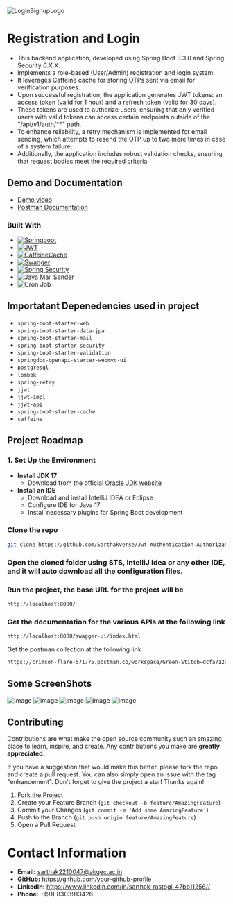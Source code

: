 ![LoginSignupLogo](https://github.com/Sarthakverse/Jwt-Authentication-Authorization-for-SpringBoot-3.3.1/assets/117356021/bf5b6453-8614-4799-8753-c10edfe815a4)

# Registration and Login
- This backend application, developed using Spring Boot 3.3.0 and Spring Security 6.X.X.
- implements a role-based (User/Admin) registration and login system.
- It leverages Caffeine cache for storing OTPs sent via email for verification purposes.
- Upon successful registration, the application generates JWT tokens: an access token (valid for 1 hour) and a refresh token (valid for 30 days).
- These tokens are used to authorize users, ensuring that only verified users with valid tokens can access certain endpoints outside of the "/api/v1/auth/**" path.
- To enhance reliability, a retry mechanism is implemented for email sending, which attempts to resend the OTP up to two more times in case of a system failure.
- Additionally, the application includes robust validation checks, ensuring that request bodies meet the required criteria.
## Demo and Documentation
- [Demo video](https://youtu.be/_5enBVGXVXs)
- [Postman Documentation](https://documenter.getpostman.com/view/29367403/2sA3XJnQvU#9e002b3b-973d-48cc-b006-28765454f76d)
<a id="built-with"></a>
### Built With

* [![Springboot][Spring.io]][Springboot-url]
* [![JWT][JWT.io]][JWT-url]
* [![CaffeineCache](https://img.shields.io/badge/Cache-Caffeine-blue)](https://caffeine.gitbook.io)
* [![Swagger](https://img.shields.io/badge/API-Swagger-brightgreen)](https://swagger.io)
* [![Spring Security](https://img.shields.io/badge/Security-Spring-green)](https://spring.io/projects/spring-security)
* [![Java Mail Sender](https://img.shields.io/badge/Mail-Java%20Mail%20Sender-blue)](https://javaee.github.io/javamail/)
* ![Cron Job](https://img.shields.io/badge/Cron%20Job-Scheduled%20Task-orange)

## Importatant Depenedencies used in project
  - `spring-boot-starter-web`
  - `spring-boot-starter-data-jpa`
  - `spring-boot-starter-mail`
  - `spring-boot-starter-security`
  - `spring-boot-starter-validation`
  - `springdoc-openapi-starter-webmvc-ui`
  - `postgresql`
  - `lombok`
  - `spring-retry`
  - `jjwt`
  - `jjwt-impl`
  - `jjwt-api`
  - `spring-boot-starter-cache`
  - `caffeine`

## Project Roadmap

### 1. Set Up the Environment
- **Install JDK 17**
  - Download from the official [Oracle JDK website](https://www.oracle.com/java/technologies/javase-jdk17-downloads.html)
- **Install an IDE**
  - Download and install IntelliJ IDEA or Eclipse
  - Configure IDE for Java 17
  - Install necessary plugins for Spring Boot development
### Clone the repo
   ```sh
   git clone https://github.com/Sarthakverse/Jwt-Authentication-Authorization-for-SpringBoot-3.3.1.git
   ```
### Open the cloned folder using STS, IntelliJ Idea or any other IDE, and it will auto download all the configuration files.
### Run the project, the base URL for the project will be
   ```sh
   http://localhost:8080/
   ```
### Get the documentation for the various APIs at the following link
   ```sh
   http://localhost:8080/swagger-ui/index.html
   ```
   Get the postman collection at the following link
   ```sh
   https://crimson-flare-571775.postman.co/workspace/Green-Stitch~dcfa712e-5f25-40e2-aedf-60b0e52bcca6/collection/24017701-6dfd191f-0f0c-46c0-a63c-d71dde765b9e?action=share&creator=24017701
   ```
## Some ScreenShots
![image](https://github.com/Sarthakverse/Jwt-Authentication-Authorization-for-SpringBoot-3.3.1/assets/117356021/41222f5a-2fde-4957-9136-a42afd5c4053)
![image](https://github.com/Sarthakverse/Jwt-Authentication-Authorization-for-SpringBoot-3.3.1/assets/117356021/e3254745-85f2-4950-a348-26be68096e1e)
![image](https://github.com/Sarthakverse/Jwt-Authentication-Authorization-for-SpringBoot-3.3.1/assets/117356021/d34badea-b925-400c-80a3-b309f6a923ef)
![image](https://github.com/Sarthakverse/Jwt-Authentication-Authorization-for-SpringBoot-3.3.1/assets/117356021/99a90f98-ad2a-4142-b169-6d06ccd2535a)
![image](https://github.com/Sarthakverse/Jwt-Authentication-Authorization-for-SpringBoot-3.3.1/assets/117356021/4ab2b123-cc23-4b4c-82ee-f762e25eea50)


<a id="contributing"></a>
## Contributing

Contributions are what make the open source community such an amazing place to learn, inspire, and create. Any contributions you make are **greatly appreciated**.

If you have a suggestion that would make this better, please fork the repo and create a pull request. You can also simply open an issue with the tag "enhancement".
Don't forget to give the project a star! Thanks again!

1. Fork the Project
2. Create your Feature Branch (`git checkout -b feature/AmazingFeature`)
3. Commit your Changes (`git commit -m 'Add some AmazingFeature'`)
4. Push to the Branch (`git push origin feature/AmazingFeature`)
5. Open a Pull Request
<h1>Contact Information</h1>
<ul class="contact-info">
<li><strong>Email:</strong> <a href="mailto:sarthak2210047@akgec.ac.in">sarthak2210047@akgec.ac.in</a></li>
<li><strong>GitHub:</strong> <a href="https://github.com/Sarthakverse" target="_blank">https://github.com/your-github-profile</a></li>
<li><strong>LinkedIn:</strong> <a href="https://www.linkedin.com/in/sarthak-rastogi-47bb11256/" target="_blank">https://www.linkedin.com/in/sarthak-rastogi-47bb11256//</a></li>
<li><strong>Phone:</strong> +(91) 8303913426</li>
</ul>
   



[Spring.io]: https://img.shields.io/badge/Spring_Boot-F2F4F9?style=for-the-badge&logo=spring-boot
[Springboot-url]: https://spring.io/
[JWT.io]: https://img.shields.io/badge/JWT-black?style=for-the-badge&logo=JSON%20web%20tokens
[JWT-url]: https://jwt.io/












